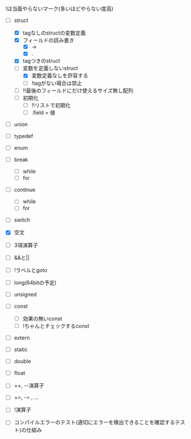 !は当面やらないマーク(多いほどやらない度高)

* [ ] struct
    * [x] tagなしのstructの変数定義
    * [x] フィールドの読み書き
        * [x] ->
        * [x] .
    * [x] tagつきのstruct
    * [ ] 変数を定義しないstruct
        * [x] 変数定義なしを許容する
        * [ ] !tagがない場合は禁止
    * [ ] !!最後のフィールドにだけ使えるサイズ無し配列
    * [ ] 初期化
        * [ ] !!リストで初期化
        * [ ] .field = 値
* [ ] union
* [ ] typedef
* [ ] enum
* [ ] break
    * [ ] while
    * [ ] for
* [ ] continue
    * [ ] while
    * [ ] for
* [ ] switch
* [x] 空文
* [ ] 3項演算子
* [ ] &&と||
* [ ] !ラベルとgoto
* [ ] long(64bitの予定)
* [ ] unsigned
* [ ] const
    * [ ] 効果の無いconst
    * [ ] !ちゃんとチェックするconst
* [ ] extern
* [ ] static
* [ ] double
* [ ] float
* [ ] ++, --演算子
* [ ] +=, -= , ...
* [ ] !演算子
* [ ] コンパイルエラーのテスト(適切にエラーを検出できることを確認するテスト)の仕組み

